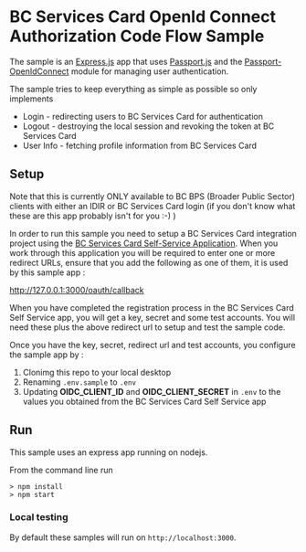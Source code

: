 # BC Services Card  OpenId Connect Authorization Code Flow Sample

The sample is an [Express.js](https://expressjs.com/) app that uses
[Passport.js](http://www.passportjs.org/) and the [Passport-OpenIdConnect](https://github.com/jaredhanson/passport-openidconnect)
module for managing user authentication.

The sample tries to keep everything as simple as possible so only
implements
* Login - redirecting users to BC Services Card for authentication
* Logout - destroying the local session and revoking the token at BC Services Card
* User Info - fetching profile information from BC Services Card

## Setup

Note that this is currently ONLY available to BC BPS (Broader Public Sector)  clients with either an IDIR or BC Services Card login (if you don't know what these are this app probably isn't for you :-) ) 

In order to run this sample you need to setup a BC Services Card integration project using the [BC Services Card Self-Service Application](https://sso-prod.pathfinder.gov.bc.ca/). When you work through this application you will be required to enter one or more redirect URLs, ensure that you add the following as one of them, it is used by this sample app :

http://127.0.0.1:3000/oauth/callback

When you have completed the registration process in the BC Services Card Self Service app, you will get a key, secret and some test accounts. You will need these plus the above redirect url to setup and test the sample code. 

Once you have the key, secret, redirect url and test accounts, you configure the sample app by :


1. Clonimg this repo to your local desktop
2. Renaming `.env.sample` to `.env` 
3. Updating  **OIDC_CLIENT_ID** and **OIDC_CLIENT_SECRET** in `.env` to the values you obtained from the BC Services Card Self Service app


## Run
This sample uses an express app running on nodejs.

From the command line run
```
> npm install
> npm start
```

### Local testing
By default these samples will run on `http://localhost:3000`.
